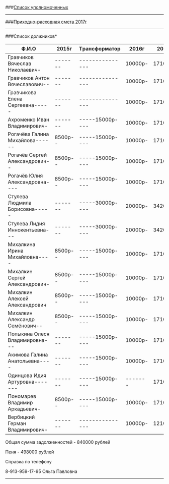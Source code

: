 ###[Список уполномоченных](../doc/NEW2.txt)

---

###[Приходно-расходная смета 2017г](../doc/NEW3.txt)

---

###Список должников*

|Ф.И.О|2015г|Tрансформатор|2016г|2017г|ПЕНЯ|
--------|------|----------|-----|-----|----
|Гравчиков Вячеслав Николаевич-|-------|---------------|10000p-|17100p-|10000p|
|Гравчиков Антон Вячеславович--|-------|---------------|10000p-|17100p-|10000p|
|Гравчикова Елена Сергеевна-----|-------|---------------|10000p-|17100p-|10000p|
|Ахроменко Иван Владимирович-|-------|-----15000p----|10000p-|17100p-|25000p|
|Рогачёва Галина Михайлова------|8500p--|-----15000p----|10000p-|17100p-|33500p|
|Рогачёв Сергей Александрович--|8500p--|-----15000p----|10000p-|17100p-|33500p|
|Рогачёв Юлия Александровна----|8500p--|-----15000p----|10000p-|17100p-|33500p|
|Стулева Людмила Борисовна-----|-------|-----30000p----|20000p-|34200p-|50000p|
|Стулева Лидия Иннокентьевна---|-------|-----30000p----|20000p-|34200p-|50000p|
|Михалкина Ирина Михайловна----|8500p--|-----15000p----|10000p-|17100p-|33500p|
|Михалкин Сергей Александрович-|8500p--|-----15000p----|10000p-|17100p-|33500p|
|Михалкин Алексей Александрович|8500p--|-----15000p----|10000p-|17100p-|33500p|
|Михалкин Александр Семёнович--|8500p--|-----15000p----|10000p-|17100p-|33500p|
|Попыкина Олеся Владимировна---|-------|-----15000p----|10000p-|17100p-|25000p|
|Акимова Галина Анатольевна----|-------|-----15000p----|10000p-|17100p-|25000p|
|Одинцова Идия Артуровна-------|-------|-----15000p----|-------|17100p-|15000p|
|Пономарев Владимир Аркадьевич-|8500p--|-----15000p----|10000p-|17100p-|33500p|
|Вербицкий Герман Владимирович-|-------|---------------|10000p-|12100p-|10000p|

Общая сумма задолженностей - 840000 рублей

Пеня - 498000 рублей

Справка по телефону

8-913-959-17-95 Ольга Павловна

---
